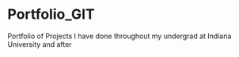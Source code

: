 # Portfolio_GIT
Portfolio of Projects I have done throughout my undergrad at Indiana University and after

